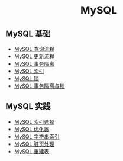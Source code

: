 <h1 align="center">
    MySQL
</h1>

## MySQL 基础
- [MySQL 查询流程](MySQL查询流程.md)
- [MySQL 更新流程](MySQL更新流程.md)
- [MySQL 事务隔离](MySQL事务隔离.md)
- [MySQL 索引](MySQL索引.md)
- [MySQL 锁](MySQL锁.md)
- [MySQL 事务隔离与锁](事务隔离与行锁.md)

## MySQL 实践
- [MySQL 索引选择](MySQL索引选择.md)
- [MySQL 优化器](MySQL优化器.md)
- [MySQL 字符串索引](MySQL字符串索引.md)
- [MySQL 脏页处理](MySQL脏页处理.md)
- [MySQL 重建表](MySQL重建表.md)